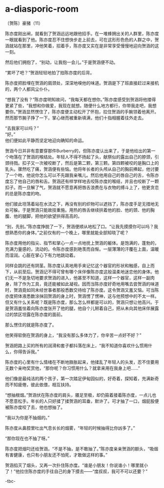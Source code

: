 # a-diasporic-room

〔贺陈〕豪猪（11）

陈亦度刚出闸，就看到了贺涵远远地跟他招手。在一堆蜂拥出关的人群里，陈亦度一眼就看到了他。陈亦度忍不住想快步走上前去，可在这形形色色的人群之中，贺涵就站在那里，冲他笑着，招着手，陈亦度又实在是非常享受慢慢地迎向贺涵的这一刻。

然后他们拥抱了，“别动，让我抱一会儿。”于是贺涵便不动。  

“累坏了吧？”贺涵轻轻地拍了拍陈亦度的后背。  

陈亦度把脸埋在贺涵的肩颈处，深深地嗅他的味道。贺涵是下了班直接赶过来接机的，两个人都风尘仆仆。

“想我了没有？”陈亦度明知故问，“我每天都在想你。”陈亦度感受到贺涵将他搂得更紧了些，“我想和你做爱，我现在就想。随便什么地方都行，你带我走吧，我想要你。”贺涵显然愣住了，陈亦度便主动松开了怀抱，拉住贺涵的手腕领着他离开。然而那节腕子挣了一下，掌心继而被重新填满，他们十指相握着往外走去。  

“去我家可以吗？”  
“好。”  
他们便如此平静而坚定地迎向确知的命运。  

贺涵今日并非有意要穿那件Burberry的，但陈亦度认出来了，于是他给出的第一个吻落在了贺涵的喉结处。年轻人不得不扬起了头，献祭似的露出自己的脖颈，引颈待戮。扣子又一次被咬断了，然后是第二颗，第三颗。第四颗被咬的是胸口上的乳头。骤然吃了痛，贺涵便有些恼。他将年长者的头颅从自己的胸前捧起，他讨要了一个吻，他说你怎么可以不先跟我亲嘴儿。然后他用自己的唇自己的舌，令陈亦度忘了他自己的唇和舌。贺涵还有样学样地去咬陈亦度的喉结，并且也咬断了一颗扣子。而一旦解了气，贺涵就不愿意再把唇舌浪费在与衣物的搏斗上了，他更贪恋的总是陈亦度的吻。  

他们彼此坦荡着站在水流之下，再没有别的织物可以遮挡了，陈亦度手足无措地无处可躲。于是贺涵只能故技重施。用热的唇舌继续拱着他的脸、他的颈、他的胸腹、他的腿脚，把他的欲望拱得高高的。  

“别，先别。”陈亦度挣脱了一下，贺涵便顺从地松了口。“让我先摸摸你可以吗？我想熟悉你的身体。”之前仅有的一个晚上，哪里就能全部知晓了呢？  

陈亦度用他的指尖、指节和掌心一点一点地抚上贺涵的躯体。是饱满的，蓬勃的，充满力量感的，流动的。令陈亦度感到艳羡而自惭。一层薄薄的汗覆在上面，温暖而湿润。心脏在掌心下有力地跳动着。  

同样会跳的还有阴茎。陈亦度认真地用手来记忆这个器官的形状和触感，自上而下，从前至后。贺涵记不得可曾有哪个床伴像陈亦度这般温柔地迷恋他的身体。他们无一不是急切地要求贺涵的进入，他甚至不知道，这样一个器官，这样一副肉身，除了作为工具，竟还能被如此凝视。因而当陈亦度好奇地用嘴去尝贺涵的味道时，贺涵竟如同未经世事者那般悉数交待给了陈亦度。这令贺涵又羞又恼。可当陈亦度把体液悉数涂抹回贺涵的身上时，贺涵愣了愣神，这与他预想中的不太一样。但又有什么关系呢？既是陈亦度，那么怎么样都是可以的，贺涵只想让他高兴。于是贺涵羞怯着向陈亦度张开了他的腿，他自个儿掰着自己，把从未向其他床伴展露过的禁区坦露在陈亦度的面前。  

那么愣住的就是陈亦度了。  

他笑得软倒在贺涵的身上，“我没有那么多体力了，你辛苦一点好不好？”  

贺涵把路上买的所有的润滑和套子都抖落在床上，“我不知道你喜欢什么惯用什么，你得告诉我。”  

陈亦度的心里有什么情绪在不断地臌胀起来，他揉乱了年轻人的头发，忍不住要用无数个亲吻奖赏他，“那你呢？你习惯用什么？就拿来用在我身上吧……”  

他们像是最纯洁的两个孩子，第一次踏足伊甸园似的，好奇着，探知着，充满新奇而不知疲倦，彼此依偎，相互扶持。  

“想抽根烟。”贺涵伏在陈亦度的肩头，餍足至极，却仍箍着搂着陈亦度，一点儿也不愿意松手。年长的人只好揉了揉贺涵的耳垂，默许了。可才抽了一口，烟屁股便被陈亦度咬了去，他也想抽了。  

“我以为你是不抽烟的。”  

陈亦度从鼻腔里吐出气息长长的烟雾，“年轻的时候抽得比你凶多了。”   

“那你现在也不抽了呀。”  

陈亦度把烟叼还给贺涵，“不是不抽，是不敢抽了。”陈亦度亲亲贺涵的额头，“吸烟有害健康，也只有小朋友还不怕死，才敢做这样的事。”  

贺涵掐灭了烟头，又再一次扑住陈亦度。“谁是小朋友！你说谁小！哪里就小了！”他拉住陈亦度的手往自己的身下摸去——“度叔叔，我可不可以还要？”  


-tbc-
